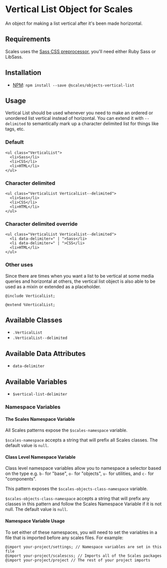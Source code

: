 # Vertical List Object for Scales

An object for making a list vertical after it's been made horizontal.

## Requirements

Scales uses the [Sass CSS preprocessor](http://sass-lang.com/), you'll need either Ruby Sass or LibSass.

## Installation

* [NPM](http://npmjs.com): `npm install --save @scales/objects-vertical-list`

## Usage

Vertical List should be used whenever you need to make an ordered or unordered list vertical instead of horizontal. You can extend it with `--delimited` to semantically mark up a character delimited list for things like tags, etc.

### Default

```
<ul class="VerticalList">
  <li>Sass</li>
  <li>CSS</li>
  <li>HTML</li>
</ul>
```

### Character delimited

```
<ul class="VerticalList VerticalList--delimited">
  <li>Sass</li>
  <li>CSS</li>
  <li>HTML</li>
</ul>
```

### Character delimited override

```
<ul class="VerticalList VerticalList--delimited">
  <li data-delimiter=" | ">Sass</li>
  <li data-delimiter=" | ">CSS</li>
  <li>HTML</li>
</ul>
```

### Other uses

Since there are times when you want a list to be vertical at some media queries and horizontal at others, the vertical list object is also able to be used as a mixin or extended as a placeholder.

```
@include VerticalList;

@extend %VerticalList;
```

## Available Classes

* `.VerticalList`
* `.VerticalList--delimited`

## Available Data Attributes

* `data-delimiter`

## Available Variables

* `$vertical-list-delimiter`

### Namespace Variables

#### The Scales Namespace Variable

All Scales patterns expose the `$scales-namespace` variable.

`$scales-namespace` accepts a string that will prefix all Scales classes. The default value is `null`.

#### Class Level Namespace Variable

Class level namespace variables allow you to namespace a selector based on the type e.g. `b-` for "base", `o-` for "objects", `u-` for utilities, and `c-` for "components".

This pattern exposes the `$scales-objects-class-namespace` variable.

`$scales-objects-class-namespace` accepts a string that will prefix any classes in this pattern and follow the Scales Namespace Variable if it is not null. The default value is `null`.

#### Namespace Variable Usage

To set either of these namespaces, you will need to set the variables in a file that is imported before any scales files. For example:

```
@import your-project/settings; // Namespace variables are set in this file
@import your-project/scalescss; // Imports all of the Scales packages
@import your-project/project // The rest of your project imports
```
